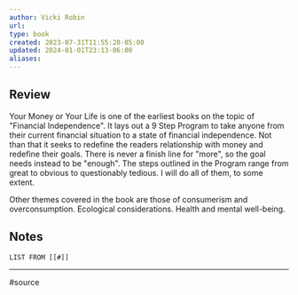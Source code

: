 ```yaml
---
author: Vicki Robin
url: 
type: book
created: 2023-07-31T11:55:28-05:00
updated: 2024-01-01T23:13-06:00
aliases: 
---
```

## Review
Your Money or Your Life is one of the earliest books on the topic of "Financial Independence". It lays out a 9 Step Program to take anyone from their current financial situation to a state of financial independence. Not than that it seeks to redefine the readers relationship with money and redefine their goals. There is never a finish line for "more", so the goal needs instead to be "enough". The steps outlined in the Program range from great to obvious to questionably tedious. I will do all of them, to some extent.

Other themes covered in the book are those of consumerism and overconsumption. Ecological considerations. Health and mental well-being.

## Notes
```dataview
LIST FROM [[#]]
```

---
#source 